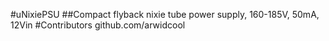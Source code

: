#uNixiePSU
##Compact flyback nixie tube power supply, 160-185V, 50mA, 12Vin
#Contributors
github.com/arwidcool